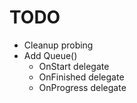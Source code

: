 # TODO
- Cleanup probing
- Add Queue()
    - OnStart delegate
    - OnFinished delegate
    - OnProgress delegate